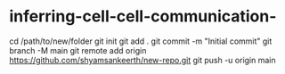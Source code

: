 # inferring-cell-cell-communication-
cd /path/to/new/folder
git init
git add .
git commit -m "Initial commit"
git branch -M main
git remote add origin https://github.com/shyamsankeerth/new-repo.git
git push -u origin main

